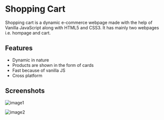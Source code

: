 # Shopping Cart

Shopping cart is a dynamic e-commerce webpage made with the help of Vanilla JavaScript along with HTML5 and CSS3. It has mainly two webpages i.e. hompage and cart.
## Features

- Dynamic in nature
- Products are shown in the form of cards
- Fast because of vanilla JS
- Cross platform


## Screenshots

![image1](https://github.com/rupan-ghosh/shopping-site-js/assets/159305350/5494d039-c915-4986-8a62-c05028ddd277)

![image2](https://github.com/rupan-ghosh/shopping-site-js/assets/159305350/498a594c-beb5-4a1a-90fe-53050f70f130)

